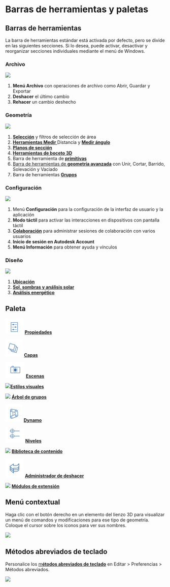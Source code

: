 # Barras de herramientas y paletas

## Barras de herramientas

La barra de herramientas estándar está activada por defecto, pero se divide en las siguientes secciones. Si lo desea, puede activar, desactivar y reorganizar secciones individuales mediante el menú de Windows.

### Archivo

![](../.gitbook/assets/file\_icons.png)

1. **Menú Archivo** con operaciones de archivo como Abrir, Guardar y Exportar
2. **Deshacer** el último cambio
3. **Rehacer** un cambio deshecho

### Geometría

![](<../.gitbook/assets/geometry\_icons (1).png>)

1. [**Selección**](https://windows.help.formit.autodesk.com/v/spanish/tool-library/select-edge-face-or-object) y filtros de selección de área
2. [**Herramientas Medir** ](../tool-library/measure-tool.md)Distancia y [**Medir ángulo**](../tool-library/measure-angle-tool.md)
3. [**Planos de sección**](../tool-library/section-planes.md)
4. [**Herramientas de boceto 3D**](../formit-primer/part-i/3d-sketching.md)
5. Barra de herramienta de [**primitivas**](../tool-library/place-primitive-object.md)
6. [Barra de herramientas de **geometría avanzada**](tool-bars.md) con Unir, Cortar, Barrido, Solevación y Vaciado
7. Barra de herramientas [**Grupos**](../tool-library/groups.md)

### Configuración

![](../.gitbook/assets/settings\_icons.png)

1. Menú **Configuración** para la configuración de la interfaz de usuario y la aplicación
2. **Modo táctil** para activar las interacciones en dispositivos con pantalla táctil
3. [**Colaboración**](../tool-library/collaboration.md) para administrar sesiones de colaboración con varios usuarios
4. **Inicio de sesión en Autodesk Account**
5. **Menú Información** para obtener ayuda y vínculos

### Diseño

![](../.gitbook/assets/design\_icons.png)

1. [**Ubicación** ](../tool-library/setting-location.md)
2. [**Sol, sombras y análisis solar**](../tool-library/solar-analysis.md)
3. [**Análisis energético**](../tool-library/energy-analysis.md)

## Paleta

![](<../.gitbook/assets/properties (1).png>) [**Propiedades**](https://windows.help.formit.autodesk.com/v/spanish/tool-library/properties)

![](../.gitbook/assets/layers.png) [**Capas**](../tool-library/layers.md)

![](../.gitbook/assets/scenes.png) [**Escenas**](../tool-library/scenes.md)

![](../.gitbook/assets/visual\_styles.png)[**Estilos visuales**](../tool-library/visual-styles.md)

![](../.gitbook/assets/branch\_tree.png) [**Árbol de grupos**](../tool-library/groups-tree.md)

![](../.gitbook/assets/dynamo.png) [**Dynamo**](../tool-library/dynamo.md)

![](../.gitbook/assets/levels.png) [**Niveles**](../tool-library/levels-and-area.md)

![](../.gitbook/assets/content\_library.png) [**Biblioteca de contenido**](../tool-library/content-library.md)

![](../.gitbook/assets/undo.png) [**Administrador de deshacer**](https://github.com/FormIt3D/autodesk-formit-360-windows-help/tree/c377e7b8a3b8e43e684321d0b7de867608d317a3/tool-library/undo-manager.md)

![](../.gitbook/assets/plugin\_img.png) [**Módulos de extensión**](https://windows.help.formit.autodesk.com/v/spanish/tool-library/plug-ins)

## Menú contextual

Haga clic con el botón derecho en un elemento del lienzo 3D para visualizar un menú de comandos y modificaciones para ese tipo de geometría. Coloque el cursor sobre los iconos para ver sus nombres.

![](../.gitbook/assets/wheel\_img.png)

## Métodos abreviados de teclado

Personalice los [m**étodos abreviados de teclado**](../appendix/keyboard-shortcuts.md) en Editar > Preferencias > Métodos abreviados.

![](<../.gitbook/assets/shortcuts\_img (1).png>)
